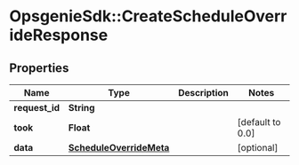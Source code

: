 # OpsgenieSdk::CreateScheduleOverrideResponse

## Properties
Name | Type | Description | Notes
------------ | ------------- | ------------- | -------------
**request_id** | **String** |  | 
**took** | **Float** |  | [default to 0.0]
**data** | [**ScheduleOverrideMeta**](ScheduleOverrideMeta.md) |  | [optional] 


